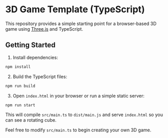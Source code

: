 # 3D Game Template (TypeScript)

This repository provides a simple starting point for a browser-based 3D game using [Three.js](https://threejs.org/) and TypeScript.

## Getting Started

1. Install dependencies:

```bash
npm install
```

2. Build the TypeScript files:

```bash
npm run build
```

3. Open `index.html` in your browser or run a simple static server:

```bash
npm run start
```

This will compile `src/main.ts` to `dist/main.js` and serve `index.html` so you can see a rotating cube.

Feel free to modify `src/main.ts` to begin creating your own 3D game.

